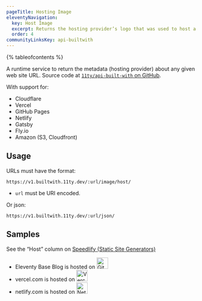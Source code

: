 ```yaml
---
pageTitle: Hosting Image
eleventyNavigation:
  key: Host Image
  excerpt: Returns the hosting provider’s logo that was used to host a site at given URL.
  order: 4
communityLinksKey: api-builtwith
---
```

{% tableofcontents %}

A runtime service to return the metadata (hosting provider) about any given web site URL. Source code at [`11ty/api-built-with` on GitHub](https://github.com/11ty/api-built-with).

With support for:

* Cloudflare
* Vercel
* GitHub Pages
* Netlify
* Gatsby
* Fly.io
* Amazon (S3, Cloudfront)

## Usage

URLs must have the format:

```
https://v1.builtwith.11ty.dev/:url/image/host/
```

* `url` must be URI encoded.

Or json:

```
https://v1.builtwith.11ty.dev/:url/json/
```

## Samples

See the “Host” column on [Speedlify (Static Site Generators)](https://www.speedlify.dev/ssg/)

* Eleventy Base Blog is hosted on <img src="https://v1.builtwith.11ty.dev/https%3A%2F%2F11ty.github.io%2Feleventy-base-blog%2F/image/host/" width="30" height="30" alt="GitHub Pages">
* vercel.com is hosted on <img src="https://v1.builtwith.11ty.dev/https%3A%2F%2Fvercel.com%2Fen-us%2F/image/host/" width="30" height="30" alt="Vercel">
* netlify.com is hosted on <img src="https://v1.builtwith.11ty.dev/https%3A%2F%2Fwww.netlify.com/image/host/" width="30" height="30" alt="Netlify">
